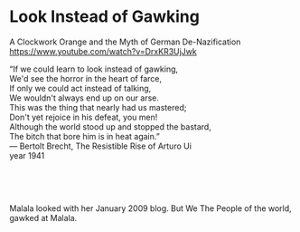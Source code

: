 # Look Instead of Gawking

A Clockwork Orange and the Myth of German De-Nazification      
https://www.youtube.com/watch?v=DrxKR3UjJwk

“If we could learn to look instead of gawking,   
We'd see the horror in the heart of farce,    
If only we could act instead of talking,    
We wouldn't always end up on our arse.   
This was the thing that nearly had us mastered;    
Don't yet rejoice in his defeat, you men!    
Although the world stood up and stopped the bastard,   
The bitch that bore him is in heat again.”   
― Bertolt Brecht, The Resistible Rise of Arturo Ui     
year 1941
   
&nbsp;

&nbsp;

Malala looked with her January 2009 blog. But We The People of the world, gawked at Malala.   
